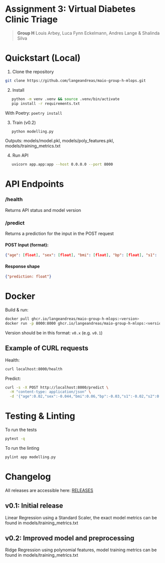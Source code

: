 # Assignment 3: **Virtual Diabetes Clinic Triage**
> **Group H** Louis Arbey, Luca Fynn Eckelmann, Andres Lange & Shalinda Silva

# Quickstart (Local)

1. Clone the repository

```bash
git clone https://github.com/langeandreas/maio-group-h-mlops.git
```

2. Install
```bash
   python -m venv .venv && source .venv/bin/activate
   pip install -r requirements.txt
```

With Poetry: ```poetry install```

3. Train (v0.2)
```bash
   python modelling.py
```
Outputs: models/model.pkl, models/poly_features.pkl, models/training_metrics.txt

4. Run API
```bash
   uvicorn app.app:app --host 0.0.0.0 --port 8000
```

# API Endpoints
### /health
Returns API status and model version

### /predict
Returns a prediction for the input in the POST request

#### POST Input (format):
```json
{"age": [float], "sex": [float], "bmi": [float], "bp": [float], "s1": [float], "s2": [float], "s3": [float], "s4": [float], "s5": [float], "s6": [float]}
```

#### Response shape
```json
{"prediction: float"}
```

# Docker
Build & run:
```bash
docker pull ghcr.io/langeandreas/maio-group-h-mlops:<version>
docker run -p 8000:8000 ghcr.io/langeandreas/maio-group-h-mlops:<version>
```
Version should be in this format: ```v0.x``` (e.g. ```v0.1```)

## Example of CURL requests
Health:
```bash
curl localhost:8000/health
```
Predict:
```bash
curl -s -X POST http://localhost:8000/predict \
  -H "content-type: application/json" \
  -d '{"age":0.02,"sex":-0.044,"bmi":0.06,"bp":-0.03,"s1":-0.02,"s2":0.03,"s3":-0.02,"s4":0.02,"s5":0.02,"s6":-0.001}'
```

# Testing & Linting
To run the tests
```bash
pytest -q
```
To run the linting
```bash
pylint app modelling.py
```

# Changelog
All releases are accessible here: [RELEASES](https://github.com/langeandreas/maio-group-h-mlops/releases)

## v0.1: Initial release
Linear Regression using a Standard Scaler, the exact model metrics can be found in models/training_metrics.txt


## v0.2: Improved model and preprocessing
Ridge Regression using polynomial features, model training metrics can be found in models/training_metrics.txt
